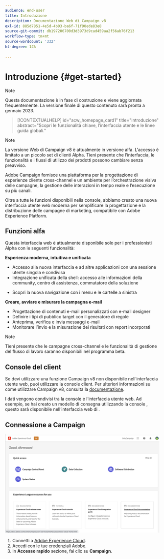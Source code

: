 ```yaml
---
audience: end-user
title: Introduzione
description: Documentazione Web di Campaign v8
exl-id: 885d7851-4e5d-4b03-ba6f-71f90ede83e8
source-git-commit: db197206700d3d3973d9cad459aa2f56ab76f213
workflow-type: tm+mt
source-wordcount: '332'
ht-degree: 14%

---
```


# Introduzione {#get-started}

>[!NOTE]
>
>Questa documentazione è in fase di costruzione e viene aggiornata frequentemente. La versione finale di questo contenuto sarà pronta a gennaio 2023.

<!--
V8 web overview
context, scope (targets cross-channel practitioners), limitations
only existing customers
-->
>[!CONTEXTUALHELP]
>id="acw_homepage_card1"
>title="Introduzione"
>abstract="Scopri le funzionalità chiave, l’interfaccia utente e le linee guida globali."

>[!NOTE]
>
>La versione Web di Campaign v8 è attualmente in versione alfa. L&#39;accesso è limitato a un piccolo set di clienti Alpha. Tieni presente che l’interfaccia, le funzionalità e i flussi di utilizzo dei prodotti possono cambiare senza preavviso.

Adobe Campaign fornisce una piattaforma per la progettazione di esperienze cliente cross-channel e un ambiente per l’orchestrazione visiva delle campagne, la gestione delle interazioni in tempo reale e l’esecuzione su più canali.

Oltre a tutte le funzioni disponibili nella console, abbiamo creato una nuova interfaccia utente web moderna per semplificare la progettazione e la distribuzione delle campagne di marketing, compatibile con Adobe Experience Platform.

## Funzioni alfa

Questa interfaccia web è attualmente disponibile solo per i professionisti Alpha con le seguenti funzionalità:

**Esperienza moderna, intuitiva e unificata**

* Accesso alla nuova interfaccia e ad altre applicazioni con una sessione utente singola e condivisa
* Integrazione unificata della shell: accesso alle informazioni della community, centro di assistenza, commutatore della soluzione
<!--
No search and pulse notifications in Alpha
-->
* Scopri la nuova navigazione con i menu e le cartelle a sinistra

**Creare, avviare e misurare la campagna e-mail**

* Progettazione di contenuti e-mail personalizzati con e-mail designer
* Definire i tipi di pubblico target con il generatore di regole
* Anteprima, verifica e invia messaggi e-mail
* Monitorare l’invio e la misurazione dei risultati con report incorporati

<!--
add info somewhere to remind users that
* they still have access to their console (+ link to v8 console doc)
* they keep their existing data (example: will be able to use their existing delivery templates to create deliveries)
-->

>[!NOTE]
>
>Tieni presente che le campagne cross-channel e le funzionalità di gestione del flusso di lavoro saranno disponibili nel programma beta.

## Console del client

Se devi utilizzare una funzione Campaign v8 non disponibile nell’interfaccia utente web, puoi utilizzare la console client. Per ulteriori informazioni su come utilizzare Campaign v8, consulta la [documentazione](https://experienceleague.adobe.com/docs/campaign/campaign-v8/campaign-home.html?lang=it).

I dati vengono condivisi tra la console e l’interfaccia utente web. Ad esempio, se hai creato un modello di consegna utilizzando la console , questo sarà disponibile nell’interfaccia web di .

## Connessione a Campaign

![](assets/connect.png)

1. Connetti a [Adobe Experience Cloud](http://experience.adobe.com).
1. Accedi con le tue credenziali Adobe.
1. In **Accesso rapido** sezione, fai clic su **Campaign**.

<!--
-> experience cloud home: "Campaign" -> home campaign v8
-> or Campaign v8 web if direct URL
-->
